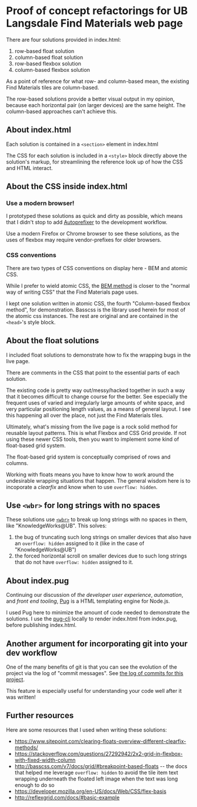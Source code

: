 # Proof of concept refactorings for UB Langsdale Find Materials web page

There are four solutions provided in index.html:

1.  row-based float solution
2.  column-based float solution
3.  row-based flexbox solution
4.  column-based flexbox solution

As a point of reference for what row- and column-based mean, the existing Find Materials tiles are column-based.

The row-based solutions provide a better visual output in my opinion, because each horizontal pair (on larger devices) are the same height. The column-based approaches can't achieve this.

## About index.html

Each solution is contained in a `<section>` element in index.html

The CSS for each solution is included in a `<style>` block directly above the solution's markup, for streamlining the reference look up of how the CSS and HTML interact.

## About the CSS inside index.html

### Use a modern browser!

I prototyped these solutions as quick and dirty as possible, which means that I didn't stop to add [Autoprefixer](https://github.com/postcss/autoprefixer) to the development workflow.

Use a modern Firefox or Chrome browser to see these solutions, as the uses of flexbox may require vendor-prefixes for older browsers.

### CSS conventions

There are two types of CSS conventions on display here - BEM and atomic CSS.

While I prefer to wield atomic CSS, the [BEM method](https://en.bem.info/methodology/) is closer to the "normal way of writing CSS" that the Find Materials page uses.

I kept one solution written in atomic CSS, the fourth "Column-based flexbox method", for demonstration. Basscss is the library used herein for most of the atomic css instances. The rest are original and are contained in the `<head>`'s style block.

## About the float solutions

I included float solutions to demonstrate how to fix the wrapping bugs in the live page.

There are comments in the CSS that point to the essential parts of each solution.

The existing code is pretty way out/messy/hacked together in such a way that it becomes difficult to change course for the better. See especially the frequent uses of varied and irregularly large amounts of white space, and very particular positioning length values, as a means of general layout. I see this happening all over the place, not just the Find Materials tiles.

Ultimately, what's missing from the live page is a rock solid method for reusable layout patterns. This is what Flexbox and CSS Grid provide. If not using these newer CSS tools, then you want to implement some kind of float-based grid system.

The float-based grid system is conceptually comprised of rows and columns.

Working with floats means you have to know how to work around the undesirable wrapping situations that happen. The general wisdom here is to incoporate a _clearfix_ and know when to use `overflow: hidden`.

## Use `<wbr>` for long strings with no spaces

These solutions use [`<wbr>`](https://developer.mozilla.org/en-US/docs/Web/HTML/Element/wbr) to break up long strings with no spaces in them, like "KnowledgeWorks@UB". This solves:

1.  the bug of truncating such long strings on smaller devices that also have an `overflow: hidden` assigned to it (like in the case of "KnowledgeWorks@UB")
2.  the forced horizontal scroll on smaller devices due to such long strings that do not have `overflow: hidden` assigned to it.

## About index.pug

Continuing our discussion of _the developer user experience_, _automation_, and _front end tooling_, [Pug](https://pugjs.org/) is a HTML templating engine for Node.js.

I used Pug here to minimize the amount of code needed to demonstrate the solutions. I use the [pug-cli](https://github.com/pugjs/pug-cli) locally to render index.html from index.pug, before publishing index.html.

## Another argument for incorporating git into your dev workflow

One of the many benefits of git is that you can see the evolution of the project via the log of "commit messages". See [the log of commits for this project](https://github.com/brianzelip/langsdale/commits/master).

This feature is especially useful for understanding your code well after it was written!

## Further resources

Here are some resources that I used when writing these solutions:

* https://www.sitepoint.com/clearing-floats-overview-different-clearfix-methods/
* https://stackoverflow.com/questions/27292942/2x2-grid-in-flexbox-with-fixed-width-column
* http://basscss.com/v7/docs/grid/#breakpoint-based-floats -- the docs that helped me leverage `overflow: hidden` to avoid the tile item text wrapping underneath the floated left image when the text was long enough to do so
* https://developer.mozilla.org/en-US/docs/Web/CSS/flex-basis
* http://reflexgrid.com/docs/#basic-example

